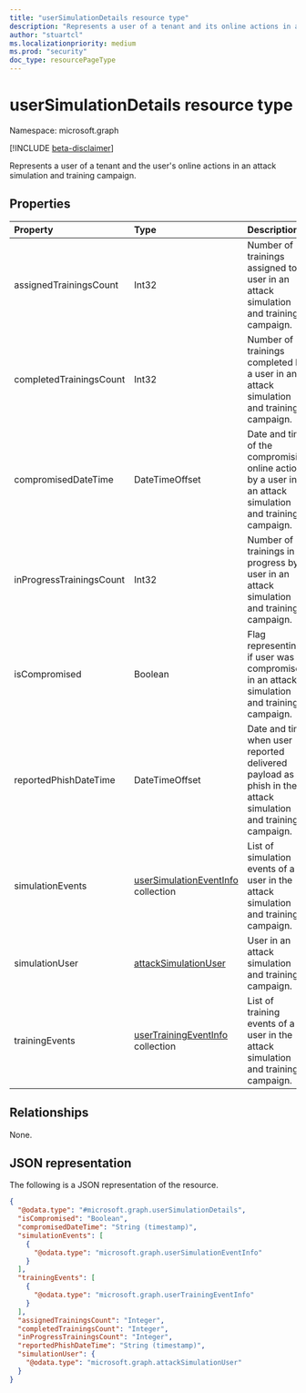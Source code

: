 ```yaml
---
title: "userSimulationDetails resource type"
description: "Represents a user of a tenant and its online actions in an attack simulation and training campaign."
author: "stuartcl"
ms.localizationpriority: medium
ms.prod: "security"
doc_type: resourcePageType
---
```


# userSimulationDetails resource type

Namespace: microsoft.graph

[!INCLUDE [beta-disclaimer](../../includes/beta-disclaimer.md)]

Represents a user of a tenant and the user's online actions in an attack simulation and training campaign.

## Properties
|Property|Type|Description|
|:---|:---|:---|
|assignedTrainingsCount|Int32|Number of trainings assigned to a user in an attack simulation and training campaign.|
|completedTrainingsCount|Int32|Number of trainings completed by a user in an attack simulation and training campaign.|
|compromisedDateTime|DateTimeOffset|Date and time of the compromising online action by a user in an attack simulation and training campaign.|
|inProgressTrainingsCount|Int32|Number of trainings in progress by a user in an attack simulation and training campaign.|
|isCompromised|Boolean|Flag representing if user was compromised in an attack simulation and training campaign.|
|reportedPhishDateTime|DateTimeOffset|Date and time when user reported delivered payload as phish in the attack simulation and training campaign.|
|simulationEvents|[userSimulationEventInfo](../resources/usersimulationeventinfo.md) collection|List of simulation events of a user in the attack simulation and training campaign.|
|simulationUser|[attackSimulationUser](../resources/attacksimulationuser.md)|User in an attack simulation and training campaign.|
|trainingEvents|[userTrainingEventInfo](../resources/usertrainingeventinfo.md) collection|List of training events of a user in the attack simulation and training campaign.|

## Relationships
None.

## JSON representation
The following is a JSON representation of the resource.
<!-- {
  "blockType": "resource",
  "@odata.type": "microsoft.graph.userSimulationDetails"
}
-->
``` json
{
  "@odata.type": "#microsoft.graph.userSimulationDetails",
  "isCompromised": "Boolean",
  "compromisedDateTime": "String (timestamp)",
  "simulationEvents": [
    {
      "@odata.type": "microsoft.graph.userSimulationEventInfo"
    }
  ],
  "trainingEvents": [
    {
      "@odata.type": "microsoft.graph.userTrainingEventInfo"
    }
  ],
  "assignedTrainingsCount": "Integer",
  "completedTrainingsCount": "Integer",
  "inProgressTrainingsCount": "Integer",
  "reportedPhishDateTime": "String (timestamp)",
  "simulationUser": {
    "@odata.type": "microsoft.graph.attackSimulationUser"
  }
}
```

